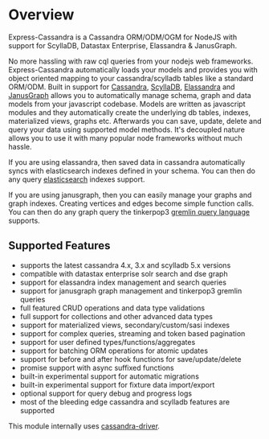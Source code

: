 # Overview

Express-Cassandra is a Cassandra ORM/ODM/OGM for NodeJS with support for ScyllaDB, Datastax Enterprise, Elassandra & JanusGraph.

No more hassling with raw cql queries from your nodejs web frameworks. Express-Cassandra automatically loads your models and provides you with object oriented mapping to your cassandra/scylladb tables like a standard ORM/ODM. Built in support for [Cassandra](https://cassandra.apache.org/), [ScyllaDB](https://www.scylladb.com/), [Elassandra](http://www.elassandra.io/) and [JanusGraph](http://janusgraph.org/) allows you to automatically manage schema, graph and data models from your javascript codebase. Models are written as javascript modules and they automatically create the underlying db tables, indexes, materialized views, graphs etc. Afterwards you can save, update, delete and query your data using supported model methods. It's decoupled nature allows you to use it with many popular node frameworks without much hassle.

If you are using elassandra, then saved data in cassandra automatically syncs with elasticsearch indexes defined in your schema. You can then do any query [elasticsearch](https://www.elastic.co/products/elasticsearch) indexes support.

If you are using janusgraph, then you can easily manage your graphs and graph indexes. Creating vertices and edges become simple function calls. You can then do any graph query the tinkerpop3 [gremlin query language](http://docs.janusgraph.org/latest/gremlin.html) supports.

## Supported Features

* supports the latest cassandra 4.x, 3.x and scylladb 5.x versions
* compatible with datastax enterprise solr search and dse graph
* support for elassandra index management and search queries
* support for janusgraph graph management and tinkerpop3 gremlin queries
* full featured CRUD operations and data type validations
* full support for collections and other advanced data types
* support for materialized views, secondary/custom/sasi indexes
* support for complex queries, streaming and token based pagination
* support for user defined types/functions/aggregates
* support for batching ORM operations for atomic updates
* support for before and after hook functions for save/update/delete
* promise support with async suffixed functions
* built-in experimental support for automatic migrations
* built-in experimental support for fixture data import/export
* optional support for query debug and progress logs
* most of the bleeding edge cassandra and scylladb features are supported

This module internally uses [cassandra-driver](https://github.com/datastax/nodejs-driver).
